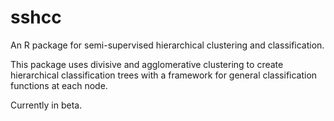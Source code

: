 sshcc
=====

An R package for semi-supervised hierarchical clustering and classification.

This package uses divisive and agglomerative clustering to create hierarchical
classification trees with a framework for general classification functions at each node.

Currently in beta.
